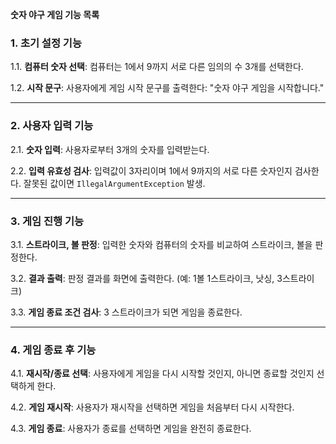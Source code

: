 **숫자 야구 게임 기능 목록**
### 1. 초기 설정 기능

1.1. **컴퓨터 숫자 선택**: 컴퓨터는 1에서 9까지 서로 다른 임의의 수 3개를 선택한다.

1.2. **시작 문구**: 사용자에게 게임 시작 문구를 출력한다: "숫자 야구 게임을 시작합니다."

---

### 2. 사용자 입력 기능

2.1. **숫자 입력**: 사용자로부터 3개의 숫자를 입력받는다.

2.2. **입력 유효성 검사**: 입력값이 3자리이며 1에서 9까지의 서로 다른 숫자인지 검사한다. 잘못된 값이면 `IllegalArgumentException` 발생.

---

### 3. 게임 진행 기능

3.1. **스트라이크, 볼 판정**: 입력한 숫자와 컴퓨터의 숫자를 비교하여 스트라이크, 볼을 판정한다.

3.2. **결과 출력**: 판정 결과를 화면에 출력한다. (예: 1볼 1스트라이크, 낫싱, 3스트라이크)

3.3. **게임 종료 조건 검사**: 3 스트라이크가 되면 게임을 종료한다.

---

### 4. 게임 종료 후 기능

4.1. **재시작/종료 선택**: 사용자에게 게임을 다시 시작할 것인지, 아니면 종료할 것인지 선택하게 한다.

4.2. **게임 재시작**: 사용자가 재시작을 선택하면 게임을 처음부터 다시 시작한다.

4.3. **게임 종료**: 사용자가 종료를 선택하면 게임을 완전히 종료한다.